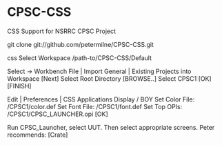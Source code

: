 CPSC-CSS
========

CSS Support for NSRRC CPSC Project

git clone git://github.com/petermilne/CPSC-CSS.git

css
Select Workspace 
/path-to/CPSC-CSS/Default

Select -> Workbench
File | Import
General | Existing Projects into Workspace
[Next]
Select Root Directory [BROWSE..]
Select CPSC1 [OK]
[FINISH]

Edit | Preferences | CSS Applications
Display / BOY
Set Color File:
  /CPSC1/color.def
Set Font File:
  /CPSC1/font.def
Set Top OPIs:
  /CPSC1/CPSC_LAUNCHER.opi
[OK]

Run CPSC_Launcher, select UUT. Then select appropriate screens. 
Peter recommends: [Crate]
